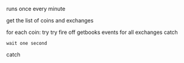 
runs once every minute

get the list of coins and exchanges

for each coin:
  try
    try
      fire off getbooks events for all exchanges
    catch

    wait one second
  catch
    


